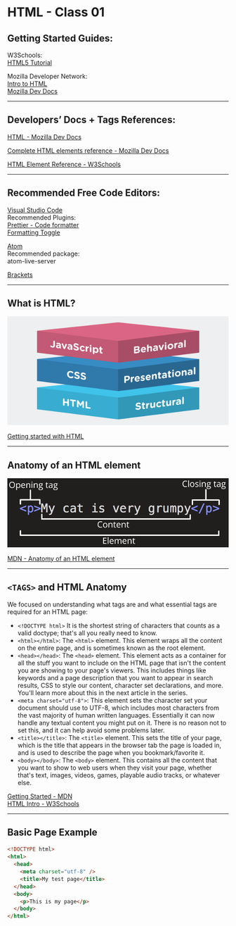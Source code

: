 # HTML - Class 01

## Getting Started Guides:

W3Schools:  
[HTML5 Tutorial](https://www.w3schools.com/html/default.asp)

Mozilla Developer Network:  
[Intro to HTML](https://developer.mozilla.org/en-US/docs/Learn/Getting_started_with_the_web)  
[Mozilla Dev Docs](https://developer.mozilla.org/en-US/docs/Learn/HTML/Introduction_to_HTML)

---

## Developers’ Docs + Tags References:

[HTML - Mozilla Dev Docs](https://developer.mozilla.org/en-US/docs/Web/HTML)

[Complete HTML elements reference - Mozilla Dev Docs](https://developer.mozilla.org/en-US/docs/Web/HTML/Element)

[HTML Element Reference - W3Schools](https://www.w3schools.com/tags/default.asp)

---

## Recommended Free Code Editors:

[Visual Studio Code](https://code.visualstudio.com/)  
Recommended Plugins:  
[Prettier - Code formatter](https://marketplace.visualstudio.com/items?itemName=esbenp.prettier-vscode)  
[Formatting Toggle](https://marketplace.visualstudio.com/items?itemName=tombonnike.vscode-status-bar-format-toggle)

[Atom](https://atom.io/)  
Recommended package:  
atom-live-server

[Brackets](http://brackets.io/)

---

## What is HTML?

![alt text](https://github.com/ng-peter/eq-html/raw/master/class01/html-css-js-stack.png "Modern Web Stack")

[Getting started with HTML](https://developer.mozilla.org/en-US/docs/Learn/HTML/Introduction_to_HTML/Getting_started#anatomy_of_an_html_element)

---

## Anatomy of an HTML element

![alt text](https://github.com/ng-peter/eq-html/raw/master/class01/grumpy-cat-small.png "HTML Tag Anatomy")

[MDN - Anatomy of an HTML element](https://developer.mozilla.org/en-US/docs/Learn/HTML/Introduction_to_HTML/Getting_started#anatomy_of_an_html_element)

---

## `<TAGS>` and HTML Anatomy

We focused on understanding what tags are and what essential tags are required for an HTML page:

- `<!DOCTYPE html>` It is the shortest string of characters that counts as a valid doctype; that's all you really need to know.
- `<html></html>`: The `<html>` element. This element wraps all the content on the entire page, and is sometimes known as the root element.
- `<head></head>`: The `<head>` element. This element acts as a container for all the stuff you want to include on the HTML page that isn't the content you are showing to your page's viewers. This includes things like keywords and a page description that you want to appear in search results, CSS to style our content, character set declarations, and more. You'll learn more about this in the next article in the series.
- `<meta charset="utf-8">`: This element sets the character set your document should use to UTF-8, which includes most characters from the vast majority of human written languages. Essentially it can now handle any textual content you might put on it. There is no reason not to set this, and it can help avoid some problems later.
- `<title></title>`: The `<title>` element. This sets the title of your page, which is the title that appears in the browser tab the page is loaded in, and is used to describe the page when you bookmark/favorite it.
- `<body></body>`: The `<body>` element. This contains all the content that you want to show to web users when they visit your page, whether that's text, images, videos, games, playable audio tracks, or whatever else.

[Getting Started - MDN](https://developer.mozilla.org/en-US/docs/Learn/HTML/Introduction_to_HTML/Getting_started)  
[HTML Intro - W3Schools](https://www.w3schools.com/html/html_intro.asp)

---

## Basic Page Example

```html
<!DOCTYPE html>
<html>
  <head>
    <meta charset="utf-8" />
    <title>My test page</title>
  </head>
  <body>
    <p>This is my page</p>
  </body>
</html>
```
